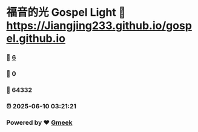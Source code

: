 # 福音的光 Gospel Light :link: https://Jiangjing233.github.io/gospel.github.io 
### :page_facing_up: [6](https://Jiangjing233.github.io/gospel.github.io/tag.html) 
### :speech_balloon: 0 
### :hibiscus: 64332 
### :alarm_clock: 2025-06-10 03:21:21 
### Powered by :heart: [Gmeek](https://github.com/Meekdai/Gmeek)
